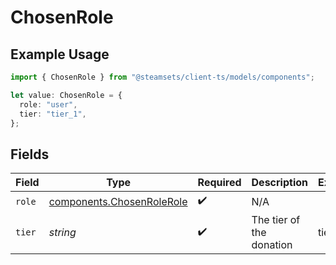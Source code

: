 # ChosenRole

## Example Usage

```typescript
import { ChosenRole } from "@steamsets/client-ts/models/components";

let value: ChosenRole = {
  role: "user",
  tier: "tier_1",
};
```

## Fields

| Field                                                                  | Type                                                                   | Required                                                               | Description                                                            | Example                                                                |
| ---------------------------------------------------------------------- | ---------------------------------------------------------------------- | ---------------------------------------------------------------------- | ---------------------------------------------------------------------- | ---------------------------------------------------------------------- |
| `role`                                                                 | [components.ChosenRoleRole](../../models/components/chosenrolerole.md) | :heavy_check_mark:                                                     | N/A                                                                    |                                                                        |
| `tier`                                                                 | *string*                                                               | :heavy_check_mark:                                                     | The tier of the donation                                               | tier_1                                                                 |